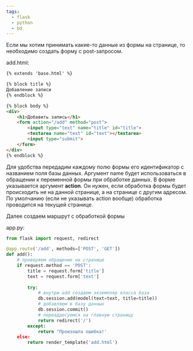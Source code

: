 ```yaml
---
tags:
  - flask
  - python
  - bd
---
```

Если мы хотим принимать какие-то данные из формы на странице, то необходимо создать форму с post-запросом.

add.html:
```html
{% extends 'base.html' %}

{% block title %}
Добавление записи
{% endblock %}

{% block body %}
<div>
	<h1>Добавить запись</h1>
	<form action="/add" method="post">
		<input type="text" name="title" id="title">
		<textarea name="text" id="text"></textarea>
		<input type="submit">
	</form>
</div>
{% endblock %}
```

Для удобства передадим каждому полю формы его идентификатор с названием поля базы данных. Аргумент name будет использоваться в обращении к переменной формы при обработке данных.
В форме указывается аргумент **action**. Он нужен, если обработка формы будет происходить не на данной странице, а на странице с другим адресом. По умолчанию (если не указывать action вообще) обработка проводится на текущей странице.

Далее создаем маршрут с обработкой формы

app.py:
```python
from flask import request, redirect

@app.route('/add', methods=['POST', 'GET'])
def add():
	# проверяем обращение на странице
	if request.method == 'POST':
		title = request.form['title']
		text = request.form['text']
		  
		try:
			# внутри add создаем экземпляр класса база
			db.session.add(model(text=text, title=title))
			# добавляем в базу данных
			db.session.commit()
			# переадресуемся на главную страницу
			return redirect('/')
		except:
			return "Произошла ошибка!'
	else:
		return render_template('add.html')
```